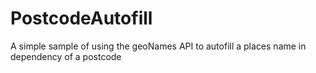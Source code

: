 # PostcodeAutofill
A simple sample of using the geoNames API to autofill a places name in dependency of a postcode
